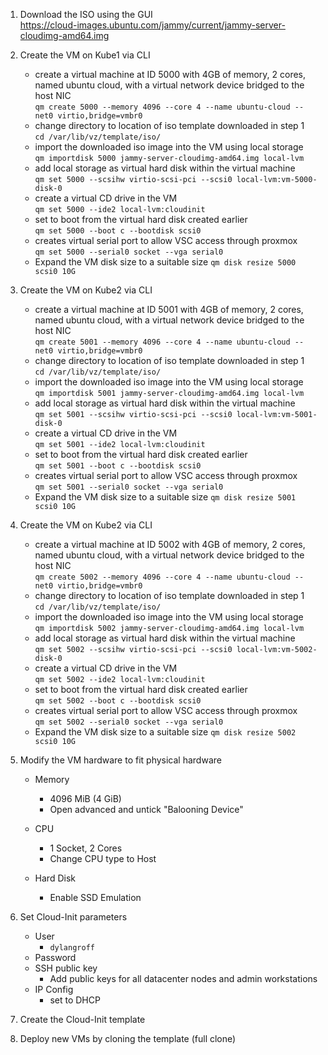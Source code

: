 1. Download the ISO using the GUI </br>
    https://cloud-images.ubuntu.com/jammy/current/jammy-server-cloudimg-amd64.img

1. Create the VM on Kube1 via CLI </br>
    - create a virtual machine at ID 5000 with 4GB of memory, 2 cores, named ubuntu cloud, with a virtual network device bridged to the host NIC</br>
    `qm create 5000 --memory 4096 --core 4 --name ubuntu-cloud --net0 virtio,bridge=vmbr0`</br>
    - change directory to location of iso template downloaded in step 1</br>
    `cd /var/lib/vz/template/iso/`</br>
    - import the downloaded iso image into the VM using local storage</br>
    `qm importdisk 5000 jammy-server-cloudimg-amd64.img local-lvm`</br>
    - add local storage as virtual hard disk within the virtual machine</br>
    `qm set 5000 --scsihw virtio-scsi-pci --scsi0 local-lvm:vm-5000-disk-0` 
    - create a virtual CD drive in the VM</br>
    `qm set 5000 --ide2 local-lvm:cloudinit`</br>
    - set to boot from the virtual hard disk created earlier</br>
    `qm set 5000 --boot c --bootdisk scsi0`</br>
    - creates virtual serial port to allow VSC access through proxmox</br>
    `qm set 5000 --serial0 socket --vga serial0`</br>
    - Expand the VM disk size to a suitable size
    `qm disk resize 5000 scsi0 10G`</br>

1. Create the VM on Kube2 via CLI </br>
    - create a virtual machine at ID 5001 with 4GB of memory, 2 cores, named ubuntu cloud, with a virtual network device bridged to the host NIC</br>
    `qm create 5001 --memory 4096 --core 4 --name ubuntu-cloud --net0 virtio,bridge=vmbr0`</br>
    - change directory to location of iso template downloaded in step 1</br>
    `cd /var/lib/vz/template/iso/`</br>
    - import the downloaded iso image into the VM using local storage</br>
    `qm importdisk 5001 jammy-server-cloudimg-amd64.img local-lvm`</br>
    - add local storage as virtual hard disk within the virtual machine</br>
    `qm set 5001 --scsihw virtio-scsi-pci --scsi0 local-lvm:vm-5001-disk-0` 
    - create a virtual CD drive in the VM</br>
    `qm set 5001 --ide2 local-lvm:cloudinit`</br>
    - set to boot from the virtual hard disk created earlier</br>
    `qm set 5001 --boot c --bootdisk scsi0`</br>
    - creates virtual serial port to allow VSC access through proxmox</br>
    `qm set 5001 --serial0 socket --vga serial0`</br>
    - Expand the VM disk size to a suitable size
    `qm disk resize 5001 scsi0 10G`</br>

1. Create the VM on Kube2 via CLI </br>
    - create a virtual machine at ID 5002 with 4GB of memory, 2 cores, named ubuntu cloud, with a virtual network device bridged to the host NIC</br>
    `qm create 5002 --memory 4096 --core 4 --name ubuntu-cloud --net0 virtio,bridge=vmbr0`</br>
    - change directory to location of iso template downloaded in step 1</br>
    `cd /var/lib/vz/template/iso/`</br>
    - import the downloaded iso image into the VM using local storage</br>
    `qm importdisk 5002 jammy-server-cloudimg-amd64.img local-lvm`</br>
    - add local storage as virtual hard disk within the virtual machine</br>
    `qm set 5002 --scsihw virtio-scsi-pci --scsi0 local-lvm:vm-5002-disk-0` 
    - create a virtual CD drive in the VM</br>
    `qm set 5002 --ide2 local-lvm:cloudinit`</br>
    - set to boot from the virtual hard disk created earlier</br>
    `qm set 5002 --boot c --bootdisk scsi0`</br>
    - creates virtual serial port to allow VSC access through proxmox</br>
    `qm set 5002 --serial0 socket --vga serial0`</br>
    - Expand the VM disk size to a suitable size
    `qm disk resize 5002 scsi0 10G`</br>

1. Modify the VM hardware to fit physical hardware
    - Memory 
        - 4096 MiB (4 GiB)
        - Open advanced and untick "Balooning Device"
    - CPU
        - 1 Socket, 2 Cores
        - Change CPU type to Host <!-- This ensures the VM receives all the instruction sets and capabilities of the host processor -->

    - Hard Disk
        - Enable SSD Emulation

1. Set Cloud-Init parameters
    - User
        - `dylangroff`
    - Password
    - SSH public key
        - Add public keys for all datacenter nodes and admin workstations
    - IP Config
        - set to DHCP 

1. Create the Cloud-Init template

1. Deploy new VMs by cloning the template (full clone)

